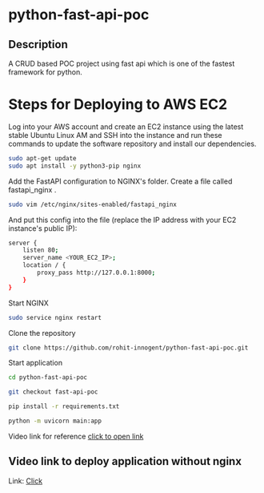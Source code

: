 # python-fast-api-poc

## Description
A CRUD based POC project using fast api which is one of the fastest framework for python.

# Steps for Deploying to AWS EC2
Log into your AWS account and create an EC2 instance using the latest stable Ubuntu Linux AM and SSH into the instance and run these commands to update the software repository and install our dependencies.
```bash
sudo apt-get update
sudo apt install -y python3-pip nginx
```

Add the FastAPI configuration to NGINX's folder. Create a file called fastapi_nginx .

```bash
sudo vim /etc/nginx/sites-enabled/fastapi_nginx
```

And put this config into the file (replace the IP address with your EC2 instance's public IP):
```bash
server {
    listen 80;   
    server_name <YOUR_EC2_IP>;    
    location / {        
        proxy_pass http://127.0.0.1:8000;    
    }
}
```

Start NGINX
```bash
sudo service nginx restart
```

Clone the repository
```bash
git clone https://github.com/rohit-innogent/python-fast-api-poc.git
```

Start application
```bash
cd python-fast-api-poc

git checkout fast-api-poc

pip install -r requirements.txt

python -m uvicorn main:app
```

Video link for reference [click to open link](https://www.youtube.com/watch?v=SgSnz7kW-Ko)

## Video link to deploy application without nginx
Link: [Click](https://www.youtube.com/watch?v=_719QPPARUw)
